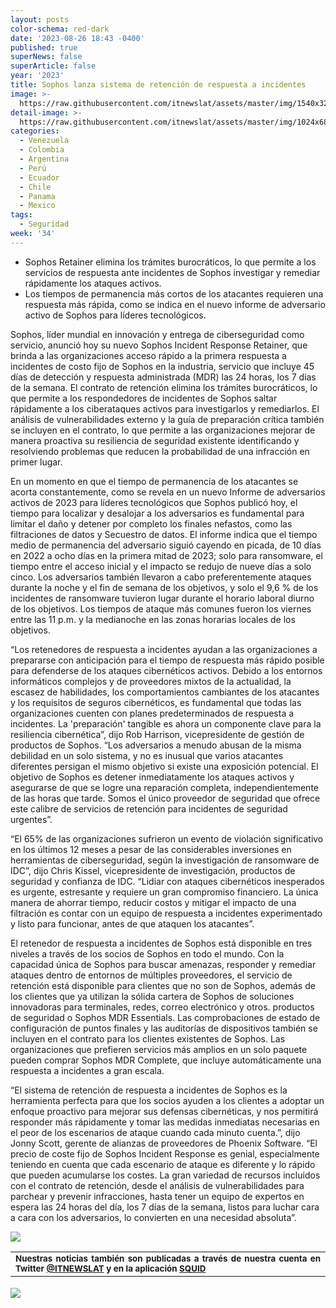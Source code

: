 ```yaml
---
layout: posts
color-schema: red-dark
date: '2023-08-26 18:43 -0400'
published: true
superNews: false
superArticle: false
year: '2023'
title: Sophos lanza sistema de retención de respuesta a incidentes
image: >-
  https://raw.githubusercontent.com/itnewslat/assets/master/img/1540x320/trabajador-en-pantalla-p.jpg
detail-image: >-
  https://raw.githubusercontent.com/itnewslat/assets/master/img/1024x680/trabajador-en-pantalla-g.jpg
categories:
  - Venezuela
  - Colombia
  - Argentina
  - Perú
  - Ecuador
  - Chile
  - Panama
  - Mexico
tags:
  - Seguridad
week: '34'
---
```

- Sophos Retainer elimina los trámites burocráticos, lo que permite a los servicios de respuesta ante incidentes de Sophos investigar y remediar rápidamente los ataques activos. 
- Los tiempos de permanencia más cortos de los atacantes requieren una respuesta más rápida, como se indica en el nuevo informe de adversario activo de Sophos para líderes tecnológicos.

Sophos, líder mundial en innovación y entrega de ciberseguridad como servicio, anunció hoy su nuevo Sophos Incident Response Retainer, que brinda a las organizaciones acceso rápido a la primera respuesta a incidentes de costo fijo de Sophos en la industria, servicio que incluye 45 días de detección y respuesta administrada (MDR) las 24 horas, los 7 días de la semana. El contrato de retención elimina los trámites burocráticos, lo que permite a los respondedores de incidentes de Sophos saltar rápidamente a los ciberataques activos para investigarlos y remediarlos. El análisis de vulnerabilidades externo y la guía de preparación crítica también se incluyen en el contrato, lo que permite a las organizaciones mejorar de manera proactiva su resiliencia de seguridad existente identificando y resolviendo problemas que reducen la probabilidad de una infracción en primer lugar.

En un momento en que el tiempo de permanencia de los atacantes se acorta constantemente, como se revela en un nuevo Informe de adversarios activos de 2023 para líderes tecnológicos que Sophos publicó hoy, el tiempo para localizar y desalojar a los adversarios es fundamental para limitar el daño y detener por completo los finales nefastos, como las filtraciones de datos y Secuestro de datos. El informe indica que el tiempo medio de permanencia del adversario siguió cayendo en picada, de 10 días en 2022 a ocho días en la primera mitad de 2023; solo para ransomware, el tiempo entre el acceso inicial y el impacto se redujo de nueve días a solo cinco. Los adversarios también llevaron a cabo preferentemente ataques durante la noche y el fin de semana de los objetivos, y solo el 9,6 % de los incidentes de ransomware tuvieron lugar durante el horario laboral diurno de los objetivos. Los tiempos de ataque más comunes fueron los viernes entre las 11 p.m. y la medianoche en las zonas horarias locales de los objetivos.

“Los retenedores de respuesta a incidentes ayudan a las organizaciones a prepararse con anticipación para el tiempo de respuesta más rápido posible para defenderse de los ataques cibernéticos activos. Debido a los entornos informáticos complejos y de proveedores mixtos de la actualidad, la escasez de habilidades, los comportamientos cambiantes de los atacantes y los requisitos de seguros cibernéticos, es fundamental que todas las organizaciones cuenten con planes predeterminados de respuesta a incidentes. La 'preparación' tangible es ahora un componente clave para la resiliencia cibernética”, dijo Rob Harrison, vicepresidente de gestión de productos de Sophos. “Los adversarios a menudo abusan de la misma debilidad en un solo sistema, y no es inusual que varios atacantes diferentes persigan el mismo objetivo si existe una exposición potencial. El objetivo de Sophos es detener inmediatamente los ataques activos y asegurarse de que se logre una reparación completa, independientemente de las horas que tarde. Somos el único proveedor de seguridad que ofrece este calibre de servicios de retención para incidentes de seguridad urgentes”.

“El 65% de las organizaciones sufrieron un evento de violación significativo en los últimos 12 meses a pesar de las considerables inversiones en herramientas de ciberseguridad, según la investigación de ransomware de IDC”, dijo Chris Kissel, vicepresidente de investigación, productos de seguridad y confianza de IDC. “Lidiar con ataques cibernéticos inesperados es urgente, estresante y requiere un gran compromiso financiero. La única manera de ahorrar tiempo, reducir costos y mitigar el impacto de una filtración es contar con un equipo de respuesta a incidentes experimentado y listo para funcionar, antes de que ataquen los atacantes”.

El retenedor de respuesta a incidentes de Sophos está disponible en tres niveles a través de los socios de Sophos en todo el mundo. Con la capacidad única de Sophos para buscar amenazas, responder y remediar ataques dentro de entornos de múltiples proveedores, el servicio de retención está disponible para clientes que no son de Sophos, además de los clientes que ya utilizan la sólida cartera de Sophos de soluciones innovadoras para terminales, redes, correo electrónico y otros. productos de seguridad o Sophos MDR Essentials. Las comprobaciones de estado de configuración de puntos finales y las auditorías de dispositivos también se incluyen en el contrato para los clientes existentes de Sophos. Las organizaciones que prefieren servicios más amplios en un solo paquete pueden comprar Sophos MDR Complete, que incluye automáticamente una respuesta a incidentes a gran escala.

“El sistema de retención de respuesta a incidentes de Sophos es la herramienta perfecta para que los socios ayuden a los clientes a adoptar un enfoque proactivo para mejorar sus defensas cibernéticas, y nos permitirá responder más rápidamente y tomar las medidas inmediatas necesarias en el peor de los escenarios de ataque cuando cada minuto cuenta.”, dijo Jonny Scott, gerente de alianzas de proveedores de Phoenix Software. “El precio de coste fijo de Sophos Incident Response es genial, especialmente teniendo en cuenta que cada escenario de ataque es diferente y lo rápido que pueden acumularse los costes. La gran variedad de recursos incluidos con el contrato de retención, desde el análisis de vulnerabilidades para parchear y prevenir infracciones, hasta tener un equipo de expertos en espera las 24 horas del día, los 7 días de la semana, listos para luchar cara a cara con los adversarios, lo convierten en una necesidad absoluta”.

![](https://raw.githubusercontent.com/itnewslat/assets/master/img/1540x320/trabajador-en-pantalla-p.jpg)

<table style="height: 42px;" width="569">
<tbody>
<tr>
<td style="text-align: justify;"><sub><strong>Nuestras noticias también son publicadas a través de nuestra cuenta en Twitter <a href="https://twitter.com/itnewslat?lang=es">@ITNEWSLAT</a> y en la aplicación <a href="https://squidapp.co/en/">SQUID</a></strong></sub></td>
</tr>
</tbody>
</table>

<img src="https://tracker.metricool.com/c3po.jpg?hash=56f88a41e39ab42c063cc51676587a04"/>